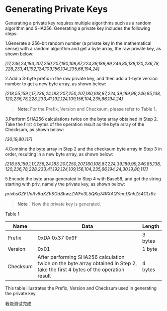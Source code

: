 # Generating Private Keys
Generating a private key requires multiple algorithms such as a random algorithm and SHA256. Generating a private key includes the following steps:

1.Generate a 256-bit random number (a private key in the mathematical sense) with a random algorithm and get a byte array, the raw private key, as shown below:

_[17,236,24,183,207,250,207,180,108,87,224,39,189,99,246,85,138,120,236,78,228,233,41,192,124,109,156,104,235,66,194,24]_

2.Add a 3-byte prefix in the raw private key, and then add a 1-byte version number to get a new byte array, as shown below:

_[218,55,159,1,17,236,24,183,207,250,207,180,108,87,224,39,189,99,246,85,138,120,236,78,228,233,41,192,124,109,156,104,235,66,194,24]_

>**Note**: For the Prefix, Version and Checksum, please refer to Table 1。

3.Perform SHA256 calculations twice on the byte array obtained in Step 2. Take the first 4 bytes of the operation result as the byte array of the Checksum, as shown below:

_[30,19,80,117]_

4.Combine the byte array in Step 2 and the checksum byte array in Step 3 in order, resulting in a new byte array, as shown below:

_[218,55,159,1,17,236,24,183,207,250,207,180,108,87,224,39,189,99,246,85,138,120,236,78,228,233,41,192,124,109,156,104,235,66,194,24,30,19,80,117]_

5.Encode the byte array generated in Step 4 with Base58, and get the string starting with priv, namely the private key, as shown below:

_privbsGZFUoRv8aXZbSGd3bwzZWFn3L5QKq74RXAQYcmfXhhZ54CLr9z_

>**Note**：Now the private key is generated.

Table 1

|   Name     |                Data                   | Length  |
|----------- | ----------------------------------------- | ----- |
|   Prefix   | 0xDA 0x37 0x9F                            | 3 bytes |
|   Version      | 0x01                                      | 1 byte |
|   Checksum | After performing SHA256 calculation twice on the byte array obtained in Step 2, take the first 4 bytes of the operation result | 4 bytes |
This table illustrates the Prefix, Version and Checksum used in generating the private key.

我能测试完成
